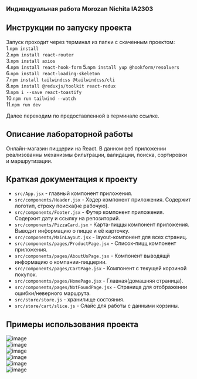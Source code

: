 
### Индивидуальная работа Morozan Nichita IA2303
## Инструкции по запуску проекта

Запуск проходит через терминал из папки c скаченным проектом:  
1.`npm install`  
2.`npm install react-router`  
3.`npm install axios`  
4.`npm install react-hook-form`
5.`npm install yup @hookform/resolvers`
6.`npm install react-loading-skeleton`  
7.`npm install tailwindcss @tailwindcss/cli`  
8.`npm install @reduxjs/toolkit react-redux`  
9.`npm i --save react-toastify`  
10.`npm run tailwind --watch`  
11.`npm run dev`  

Далее переходим по предоставленной в терминале ссылке.

## Описание лабораторной работы
  Онлайн-магазин пиццерии на React. В данном веб приложении реализованны механизмы фильтрации, валидации, поиска, сортировки и маршрутизации. 
## Краткая документация к проекту
- `src/App.jsx` -  главный компонент приложения.
- `src/сomponents/Header.jsx` -  Хэдер компонент приложения. Содержит логотип, строку поиска(не рабочую).  
- `src/сomponents/Footer.jsx` -  Футер компонент приложения. Содержит дату и ссылку на репозиторий.  
- `src/сomponents/PizzaCard.jsx` - Карта-пиццы компонент приложения. Выводит информацию о пицце и её карточку.  
- `src/сomponents/MainLayout.jsx` -  layout-компонент для всех страниц.  
- `src/сomponents/pages/ProductPage.jsx` - Список-пицц компонент приложения.  
- `src/сomponents/pages/AboutUsPage.jsx` - Компонент выводящй информацию о компании-пиццерии.  
- `src/сomponents/pages/CartPage.jsx` - Компонент с текущей корзиной покупок.   
- `src/сomponents/pages/HomePage.jsx` - Главная(домашняя страница).  
- `src/сomponents/pages/NotFoundPage.jsx` - Страница для отображении ошибки/неверного маршрута.  
- `src/store/store.js` - хранилище состояния.
- `src/store/cart/slice.js` - Слайс для работы с данными корзины.
 
## Примеры использования проекта  

![image](https://github.com/user-attachments/assets/ac71bb20-3e17-4896-a0f0-dd541b96150f)  
![image](https://github.com/user-attachments/assets/59eb86b4-62af-4601-a2cd-5cf9419b3ef3)  
![image](https://github.com/user-attachments/assets/e4b51b32-0b50-4321-9a9d-813780e87e96)  
![image](https://github.com/user-attachments/assets/bb33dcd3-33b9-4d83-9ccd-12b5a8fed7b0)  
![image](https://github.com/user-attachments/assets/d13d0629-26ce-439a-896e-b8b848630428)  
![image](https://github.com/user-attachments/assets/280267ac-228a-46de-b518-d6f8b34d42d1)


